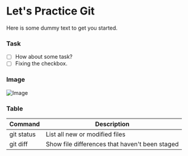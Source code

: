 # Let's Practice Git

Here is some dummy text to get you started.

### Task
- [ ] How about some task?
- [ ] Fixing the checkbox.

### Image
![Image](https://www.freecodecamp.org/news/content/images/size/w1000/2020/01/Untitled-design.png "Image")


### Table
| Command | Description |
| --- | --- |
| git status | List all new or modified files |
| git diff | Show file differences that haven't been staged |

